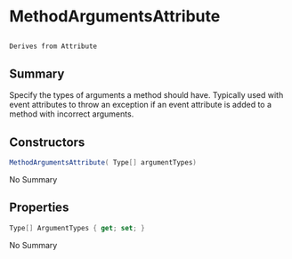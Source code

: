 # MethodArgumentsAttribute

## 
```c#
Derives from Attribute
```

## Summary

Specify the types of arguments a method should have. Typically used with event attributes to throw an exception
if an event attribute is added to a method with incorrect arguments.
## Constructors

```c#
MethodArgumentsAttribute( Type[] argumentTypes) 
```
No Summary
## Properties

```c#
Type[] ArgumentTypes { get; set; } 
```
No Summary
